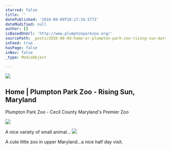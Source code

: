 ```yaml
---
starred: false
title: ''
datePublished: '2016-08-09T18:17:34.577Z'
dateModified: null
author: []
isBasedOnUrl: 'http://www.plumptonparkzoo.org/'
sourcePath: _posts/2016-08-09-home-or-plumpton-park-zoo-rising-sun-maryland.md
inFeed: true
hasPage: false
inNav: false
_type: MediaObject

---
```

<article style=""><img src="http://www.plumptonparkzoo.org/images/stories/IMG_0339.jpg" /><h1>Home | Plumpton Park Zoo - Rising Sun, Maryland</h1><p>Plumpton Park Zoo - Cecil County Maryland's Premier Zoo</p></article>

![](https://the-grid-user-content.s3-us-west-2.amazonaws.com/a27c56af-b1d2-40f4-b196-780cf4593499.jpg)

A nice variety of small animal...
![](https://the-grid-user-content.s3-us-west-2.amazonaws.com/f7cb0606-b4e8-4e76-a668-51a250bcca54.jpg)

A cute little zoo in upper Maryland...a nice half day visit.
